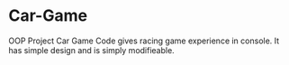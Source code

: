 # Car-Game
OOP Project Car Game
Code gives racing game experience in console.
It has simple design and is simply modifieable.

